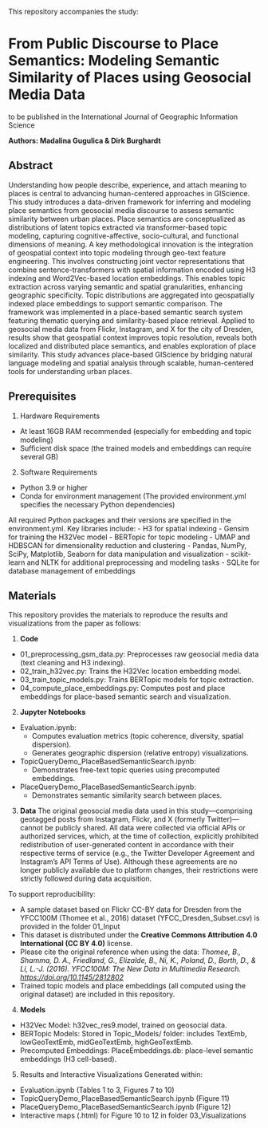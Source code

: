 This repository accompanies the study:
# From Public Discourse to Place Semantics: Modeling Semantic Similarity of Places using Geosocial Media Data
to be published in the International Journal of Geographic Information Science

**Authors: Madalina Gugulica & Dirk Burghardt**

## Abstract
Understanding how people describe, experience, and attach meaning to places is central to advancing human-centered approaches in GIScience. This study introduces a data-driven framework for inferring and modeling place semantics from geosocial media discourse to assess semantic similarity between urban places. Place semantics are conceptualized as distributions of latent topics extracted via transformer-based topic modeling, capturing cognitive-affective, socio-cultural, and functional dimensions of meaning. A key methodological innovation is the integration of geospatial context into topic modeling through geo-text feature engineering. This involves constructing joint vector representations that combine sentence-transformers with spatial information encoded using H3 indexing and Word2Vec-based location embeddings. This enables topic extraction across varying semantic and spatial granularities, enhancing geographic specificity. Topic distributions are aggregated into geospatially indexed place embeddings to support semantic comparison. The framework was implemented in a place-based semantic search system featuring thematic querying and similarity-based place retrieval. Applied to geosocial media data from Flickr, Instagram, and X for the city of Dresden, results show that geospatial context improves topic resolution, reveals both localized and distributed place semantics, and enables exploration of place similarity. This study advances place-based GIScience by bridging natural language modeling and spatial analysis through scalable, human-centered tools for understanding urban places.

## Prerequisites
1. Hardware Requirements
 - At least 16GB RAM recommended (especially for embedding and topic modeling)
 - Sufficient disk space (the trained models and embeddings can require several GB)
2. Software Requirements
 - Python 3.9 or higher
 - Conda for environment management (The provided environment.yml specifies the necessary Python dependencies)

All required Python packages and their versions are specified in the environment.yml. Key libraries include:
    - H3 for spatial indexing
    - Gensim for training the H32Vec model
    - BERTopic for topic modeling
    - UMAP and HDBSCAN for dimensionality reduction and clustering
    - Pandas, NumPy, SciPy, Matplotlib, Seaborn for data manipulation and visualization
    - scikit-learn and NLTK for additional preprocessing and modeling tasks
    - SQLite for database management of embeddings
    
## Materials
This repository provides the materials to reproduce the results and visualizations from the paper as follows:

1. **Code**
- 01_preprocessing_gsm_data.py: Preprocesses raw geosocial media data (text cleaning and H3 indexing).
- 02_train_h32vec.py: Trains the H32Vec location embedding model.
- 03_train_topic_models.py: Trains BERTopic models for topic extraction.
- 04_compute_place_embeddings.py: Computes post and place embeddings for place-based semantic search and visualization.

2. **Jupyter Notebooks**
- Evaluation.ipynb:
  - Computes evaluation metrics (topic coherence, diversity, spatial dispersion).
  - Generates geographic dispersion (relative entropy) visualizations.
- TopicQueryDemo_PlaceBasedSemanticSearch.ipynb:
  - Demonstrates free-text topic queries using precomputed embeddings.
- PlaceQueryDemo_PlaceBasedSemanticSearch.ipynb:
  - Demonstrates semantic similarity search between places.

3. **Data**
The original geosocial media data used in this study—comprising geotagged posts from Instagram, Flickr, and X (formerly Twitter)—cannot be publicly shared. All data were collected via official APIs or authorized services, which, at the time of collection, explicitly prohibited redistribution of user-generated content in accordance with their respective terms of service (e.g., the Twitter Developer Agreement and Instagram’s API Terms of Use). Although these agreements are no longer publicly available due to platform changes, their restrictions were strictly followed during data acquisition.

To support reproducibility:
- A sample dataset based on Flickr CC-BY data for Dresden from the YFCC100M (Thomee et al., 2016) dataset (YFCC_Dresden_Subset.csv) is provided in the folder 01_Input
- This dataset is distributed under the **Creative Commons Attribution 4.0 International (CC BY 4.0)** license.  
- Please cite the original reference when using the data: _Thomee, B., Shamma, D. A., Friedland, G., Elizalde, B., Ni, K., Poland, D., Borth, D., & Li, L.-J. (2016). YFCC100M: The New Data in Multimedia Research. https://doi.org/10.1145/2812802_
- Trained topic models and place embeddings (all computed using the original dataset) are included in this repository.

4. **Models**
- H32Vec Model: h32vec_res9.model, trained on geosocial data.
- BERTopic Models: Stored in Topic_Models/ folder: includes TextEmb, lowGeoTextEmb, midGeoTextEmb, highGeoTextEmb.
- Precomputed Embeddings: PlaceEmbeddings.db: place-level semantic embeddings (H3 cell-based).

5. Results and Interactive Visualizations
Generated within:
- Evaluation.ipynb (Tables 1 to 3, Figures 7 to 10)
- TopicQueryDemo_PlaceBasedSemanticSearch.ipynb (Figure 11)
- PlaceQueryDemo_PlaceBasedSemanticSearch.ipynb (Figure 12)
- Interactive maps (.html) for Figure 10 to 12 in folder 03_Visualizations
